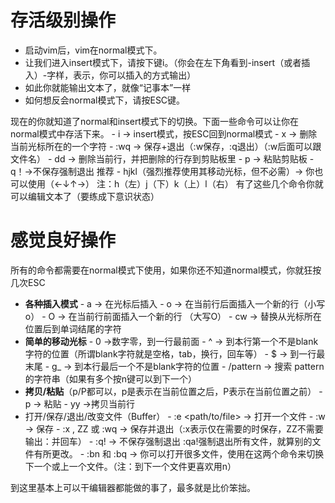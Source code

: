 # 存活级别操作
- 启动vim后，vim在normal模式下。
- 让我们进入insert模式下，请按下键i。（你会在左下角看到-insert（或者插入）-字样，表示，你可以插入的方式输出）
- 如此你就能输出文本了，就像“记事本”一样
- 如何想反会normal模式下，请按ESC键。

现在的你就知道了normal和insert模式下的切换。下面一些命令可以让你在normal模式中存活下来。
     -  i →  insert模式，按ESC回到normal模式
     - x → 删除当前光标所在的一个字符
     - :wq → 保存+退出（:w保存，:q退出）（:w后面可以跟文件名）
     -  dd → 删除当前行，并把删除的行存到剪贴板里
     - p → 粘贴剪贴板
     -  q！→不保存强制退出
    推荐
     - hjkl（强烈推荐使用其移动光标，但不必需）→ 你也可以使用（←↓↑→）
     注：h（左）j（下）k（上）l（右）
有了这些几个命令你就可以编辑文本了（要练成下意识状态）
# 感觉良好操作
所有的命令都需要在normal模式下使用，如果你还不知道normal模式，你就狂按几次ESC
- **各种插入模式**
       - a → 在光标后插入
       - o → 在当前行后面插入一个新的行（小写o）
       - O → 在当前行前面插入一个新的行  （大写O）
       - cw → 替换从光标所在位置后到单词结尾的字符
- **简单的移动光标**
       - 0 →数字零，到一行最前面
       - ^ → 到本行第一个不是blank字符的位置（所谓blank字符就是空格，tab，换行，回车等）
       - $  → 到一行最末尾
       - g_ → 到本行最后一个不是blank字符的位置
       - /pattern → 搜索 pattern 的字符串（如果有多个按n键可以到下一个）
- **拷贝/粘贴**（p/P都可以，p是表示在当前位置之后，P表示在当前位置之前）
       - p → 粘贴
       - yy →拷贝当前行
- 打开/保存/退出/改变文件（Buffer）
       - :e <path/to/file> → 打开一个文件
       - :w → 保存
       - :x , ZZ 或 :wq → 保存并退出（:x表示仅在需要的时保存，ZZ不需要输出：并回车）
       - :q! → 不保存强制退出 :qa!强制退出所有文件，就算别的文件有所更改。
        - :bn  和 :bq → 你可以打开很多文件，使用在这两个命令来切换下一个或上一个文件。（注：到下一个文件更喜欢用n）

到这里基本上可以干编辑器都能做的事了，最多就是比价笨拙。

